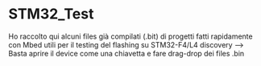 # STM32_Test

Ho raccolto qui alcuni files già compilati (.bit) di progetti fatti rapidamente con Mbed utili per il testing del flashing su STM32-F4/L4 discovery --> Basta aprire il device come una chiavetta e fare drag-drop dei files .bin
